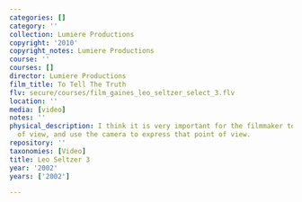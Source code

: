 ```yaml
---
categories: []
category: ''
collection: Lumiere Productions
copyright: '2010'
copyright_notes: Lumiere Productions
course: ''
courses: []
director: Lumiere Productions
film_title: To Tell The Truth
flv: secure/courses/film_gaines_leo_seltzer_select_3.flv
location: ''
media: [video]
notes: ''
physical_description: I think it is very important for the filmmaker to have a point
  of view, and use the camera to express that point of view.
repository: ''
taxonomies: [Video]
title: Leo Seltzer 3
year: '2002'
years: ['2002']

---
```

